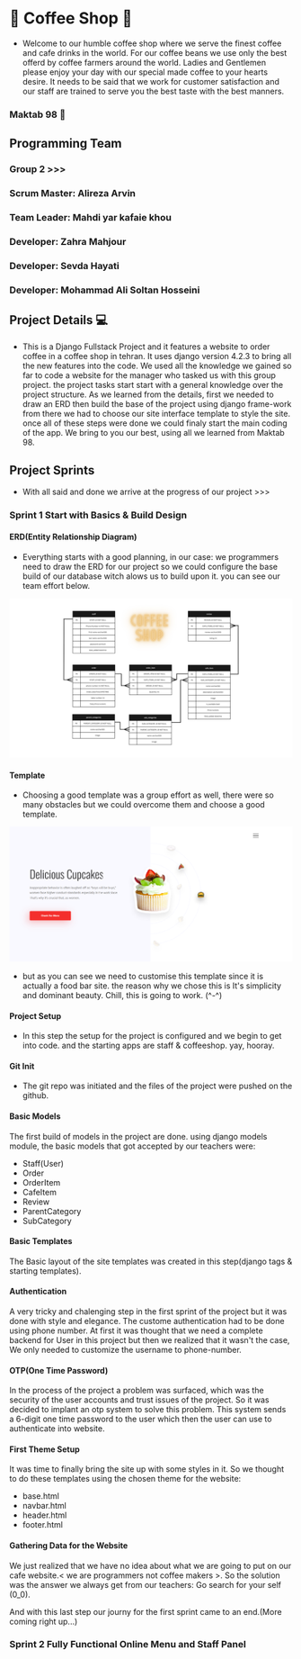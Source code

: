 # 🌟 Coffee Shop 🌟
- Welcome to our humble coffee shop where we serve the finest coffee and cafe drinks in the world. For our coffee beans we use only the best offerd by coffee farmers around the world. Ladies and Gentlemen please enjoy your day with our special made coffee to your hearts desire. It needs to be said that we work for customer satisfaction and our staff are trained to serve you the best taste with the best manners. 

### Maktab 98 🚀

## Programming Team
### Group 2 >>>
### Scrum Master: Alireza Arvin
### Team Leader: Mahdi yar kafaie khou
### Developer: Zahra Mahjour
### Developer: Sevda Hayati
### Developer: Mohammad Ali Soltan Hosseini

## Project Details 💻
- This is a Django Fullstack Project and it features a website to order coffee in a coffee shop in tehran. It uses django version 4.2.3 to bring all the new features into the code. We used all the knowledge we gained so far to code a website for the manager who tasked us with this group project. the project tasks start start with a general knowledge over the project structure. As we learned from the details, first we needed to draw an ERD then build the base of the project using django frame-work from there we had to choose our site interface template to style the site. once all of these steps were done we could finaly start the main coding of the app. We bring to you our best, using all we learned from Maktab 98.

## Project Sprints
- With all said and done we arrive at the progress of our project >>>

### Sprint 1 Start with Basics & Build Design

#### ERD(Entity Relationship Diagram)
- Everything starts with a good planning, in our case: we programmers need to draw the ERD for our project so we could configure the base build of our database witch alows us to build upon it. you can see our team effort below.

![erd](ERD(v5).png)


#### Template 
- Choosing a good template was a group effort as well, there were so many obstacles but we could overcome them and choose a good template.

![template](Screen1.png)


- but as you can see we need to customise this template since it is actually a food bar site. the reason why we chose this is It's simplicity and dominant beauty. Chill, this is going to work. (^-^)


#### Project Setup
- In this step the setup for the project is configured and we begin to get into code. and the starting apps are staff & coffeeshop. yay, hooray.


#### Git Init
- The git repo was initiated and the files of the project were pushed on the github.

#### Basic Models 
The first build of models in the project are done. using django models module, the basic models that got accepted by our teachers were: 
- Staff(User)
- Order
- OrderItem
- CafeItem
- Review
- ParentCategory
- SubCategory

#### Basic Templates
The Basic layout of the site templates was created in this step(django tags & starting templates).

#### Authentication
A very tricky and chalenging step in the first sprint of the project but it was done with style and elegance. The custome authentication had to be done using phone number. At first it was thought that we need a complete backend for User in this project but then we realized that it wasn't the case, We only needed to customize the username to phone-number.

#### OTP(One Time Password)
In the process of the project a problem was surfaced, which was the security of the user accounts and trust issues of the project. So it was decided to implant an otp system to solve this problem. This system sends a 6-digit one time password to the user which then the user can use to authenticate into website.

#### First Theme Setup
It was time to finally bring the site up with some styles in it. So we thought to do these templates using the chosen theme for the website:
- base.html
- navbar.html
- header.html
- footer.html

#### Gathering Data for the Website
We just realized that we have no idea about what we are going to put on our cafe website.< we are programmers not coffee makers >. So the solution was the answer we always get from our teachers: Go search for your self (0_0).

And with this last step our journy for the first sprint came to an end.(More coming right up...)



### Sprint 2 Fully Functional Online Menu and Staff Panel

####